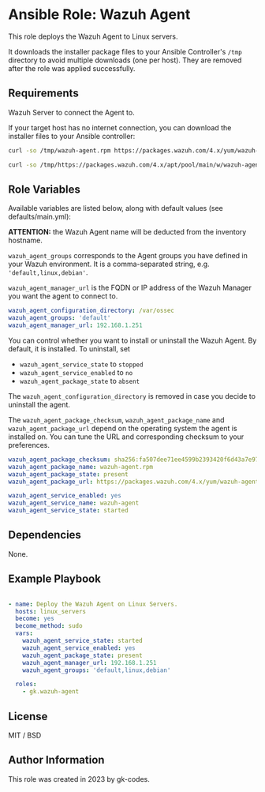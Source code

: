 Ansible Role: Wazuh Agent
=========

This role deploys the Wazuh Agent to Linux servers.

It downloads the installer package files to your Ansible Controller's `/tmp` directory to avoid multiple downloads (one per host). They are removed after the role was applied successfully.

Requirements
------------

Wazuh Server to connect the Agent to.

If your target host has no internet connection, you can download the installer files to your Ansible controller:

```bash
curl -so /tmp/wazuh-agent.rpm https://packages.wazuh.com/4.x/yum/wazuh-agent-4.5.2-1.x86_64.rpm
```

```bash
curl -so /tmp/https://packages.wazuh.com/4.x/apt/pool/main/w/wazuh-agent/wazuh-agent_4.5.2-1_amd64.deb
```

Role Variables
--------------

Available variables are listed below, along with default values (see defaults/main.yml):

**ATTENTION:** the Wazuh Agent name will be deducted from the inventory hostname.

`wazuh_agent_groups` corresponds to the Agent groups you have defined in your Wazuh environment. It is a comma-separated string, e.g. `'default,linux,debian'`.

`wazuh_agent_manager_url` is the FQDN or IP address of the Wazuh Manager you want the agent to connect to.

```yml
wazuh_agent_configuration_directory: /var/ossec
wazuh_agent_groups: 'default'
wazuh_agent_manager_url: 192.168.1.251
```

You can control whether you want to install or uninstall the Wazuh Agent. By default, it is installed. To uninstall, set 

- `wazuh_agent_service_state` to `stopped`
- `wazuh_agent_service_enabled` to `no`
- `wazuh_agent_package_state` to `absent`

The `wazuh_agent_configuration_directory` is removed in case you decide to uninstall the agent.

The `wazuh_agent_package_checksum`, `wazuh_agent_package_name` and `wazuh_agent_package_url` depend on the operating system the agent is installed on. You can tune the URL and corresponding checksum to your preferences.

```yml
wazuh_agent_package_checksum: sha256:fa507dee71ee4599b2393420f6d43a7e978f559e6db8987f3ad817ed2924532e
wazuh_agent_package_name: wazuh-agent.rpm
wazuh_agent_package_state: present
wazuh_agent_package_url: https://packages.wazuh.com/4.x/yum/wazuh-agent-4.5.2-1.x86_64.rpm
```

```yml
wazuh_agent_service_enabled: yes
wazuh_agent_service_name: wazuh-agent
wazuh_agent_service_state: started
```

Dependencies
------------

None.

Example Playbook
----------------

```yml

- name: Deploy the Wazuh Agent on Linux Servers.
  hosts: linux_servers
  become: yes
  become_method: sudo
  vars:
    wazuh_agent_service_state: started
    wazuh_agent_service_enabled: yes
    wazuh_agent_package_state: present
    wazuh_agent_manager_url: 192.168.1.251
    wazuh_agent_groups: 'default,linux,debian'

  roles:
    - gk.wazuh-agent

```

License
-------

MIT / BSD

Author Information
------------------

This role was created in 2023 by gk-codes.
